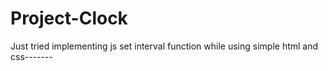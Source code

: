 # Project-Clock
Just tried implementing js set interval function while using simple html and css-------
